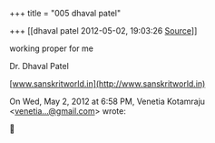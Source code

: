 +++
title = "005 dhaval patel"

+++
[[dhaval patel	2012-05-02, 19:03:26 [Source](https://groups.google.com/g/samskrita/c/H7syUFTU_qE)]]



working proper for me

  

Dr. Dhaval Patel

[www.sanskritworld.in](http://www.sanskritworld.in)  
  

On Wed, May 2, 2012 at 6:58 PM, Venetia Kotamraju \<[venetia...@gmail.com]()\> wrote:  



